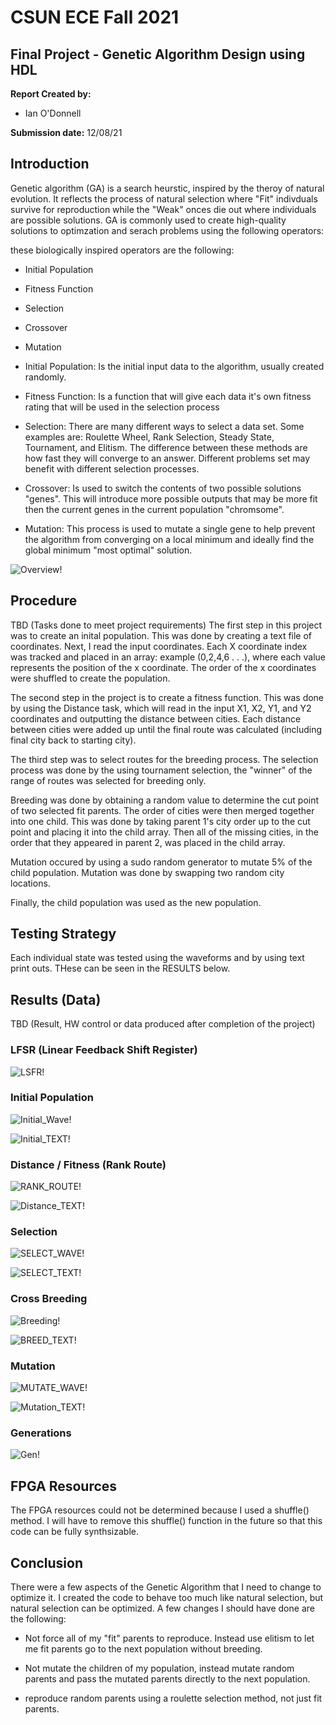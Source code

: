 # CSUN ECE Fall 2021
## Final Project - Genetic Algorithm Design using HDL

**Report Created by:**
-  Ian O'Donnell

**Submission date:** 12/08/21

## Introduction

Genetic algorithm (GA) is a search heurstic, inspired by the theroy of natural evolution. It reflects the process of natural selection where "Fit" indivduals survive for reproduction while the "Weak" onces die out where individuals are possible solutions. GA is commonly used to create high-quality solutions to optimzation and serach problems using the following operators:  

these biologically inspired operators are the following:
- Initial Population
- Fitness Function
- Selection
- Crossover
- Mutation

- Initial Population: Is the initial input data to the algorithm, usually created randomly.

- Fitness Function: Is a function that will give each data it's own fitness rating that will be used in the selection process

- Selection: There are many different ways to select a data set. Some examples are:
Roulette Wheel, Rank Selection, Steady State, Tournament, and Elitism. The difference between these methods are how fast they will converge to an answer. Different problems set may benefit with different selection processes. 

- Crossover: Is used to switch the contents of two possible solutions "genes". This will introduce more possible outputs that may be more fit then the current genes in the current population "chromsome". 

- Mutation: This process is used to mutate a single gene to help prevent the algorithm from converging on a local minimum and ideally find the global minimum "most optimal" solution.


![Overview!](./Images/Flow_Diagram.PNG)

## Procedure
TBD (Tasks done to meet project requirements)
The first step in this project was to create an inital population. This was done by creating a text file of coordinates. Next, I read the input coordinates. Each X coordinate index was tracked and placed in an array: example (0,2,4,6 . . .), where each value represents the position of the x coordinate. The order of the x coordinates were shuffled to create the population.

The second step in the project is to create a fitness function. This was done by using the Distance task, which will read in the input X1, X2, Y1, and Y2 coordinates and outputting the distance between cities. Each distance between cities were added up until the final route was calculated (including final city back to starting city).

The third step was to select routes for the breeding process. The selection process was done by the using tournament selection, the "winner" of the range of routes was selected for breeding only. 

Breeding was done by obtaining a random value to determine the cut point of two selected fit parents. The order of cities were then merged together into one child. This was done by taking parent 1's city order up to the cut point and placing it into the child array. Then all of the missing cities, in the order that they appeared in parent 2, was placed in the child array. 

Mutation occured by using a sudo random generator to mutate 5% of the child population. Mutation was done by swapping two random city locations.

Finally, the child population was used as the new population. 


## Testing Strategy
Each individual state was tested using the waveforms and by using text print outs. THese can be seen in the RESULTS below.

## Results (Data)
TBD (Result, HW control or data produced after completion of the project)


### LFSR (Linear Feedback Shift Register)

![LSFR!](./Images/LFSR.PNG)

### Initial Population

![Initial_Wave!](./Images/Initial_WAVE.PNG)

![Initial_TEXT!](./Images/Initial_TEXT.PNG)

### Distance / Fitness (Rank Route)

![RANK_ROUTE!](./Images/Rank_Routes_Waveform.PNG)

![Distance_TEXT!](./Images/DISTANCE_TEXT.PNG)


### Selection

![SELECT_WAVE!](./Images/SELECT_WAVE.PNG)

![SELECT_TEXT!](./Images/SELECT_TEXT.PNG)

### Cross Breeding

![Breeding!](./Images/BREED_WAVE.PNG)


![BREED_TEXT!](./Images/BREED_TEXT.PNG)

### Mutation

![MUTATE_WAVE!](./Images/MUTATE_WAVE.PNG)

![Mutation_TEXT!](./Images/Mutation_TEXT.PNG)


### Generations

![Gen!](./Images/Generations.PNG)

## FPGA Resources
The FPGA resources could not be determined because I used a shuffle() method. I will have to remove this shuffle() function in the future so that this code can be fully synthsizable. 

## Conclusion
There were a few aspects of the Genetic Algorithm that I need to change to optimize it. I created the code to behave too much like natural selection, but natural selection can be optimized. A few changes I should have done are the following:

- Not force all of my "fit" parents to reproduce. Instead use elitism to let me fit parents go to the next population without breeding. 

- Not mutate the children of my population, instead mutate random parents and pass the mutated parents directly to the next population.

- reproduce random parents using a roulette selection method, not just fit parents. 
